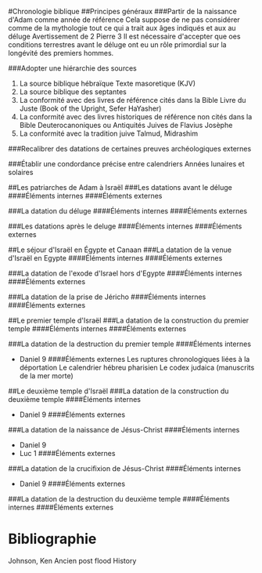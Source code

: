 #Chronologie biblique
##Principes généraux
###Partir de la naissance d'Adam comme année de référence
Cela suppose de ne pas considérer comme de la mythologie tout ce qui a trait aux âges indiqués et aux au déluge
Avertissement de 2 Pierre 3
Il est nécessaire d'accepter que oes conditions terrestres avant le déluge ont eu un rôle primordial sur la longévité des premiers hommes.

###Adopter une hiérarchie des sources

1. La source biblique hébraïque 
Texte masoretique (KJV)
2. La source biblique des septantes
3. La conformité avec des livres de référence cités dans la Bible
Livre du Juste (Book of the Upright, Sefer HaYasher)
4. La conformité avec des livres historiques de référence non cités dans la Bible 
Deuterocanoniques ou Antiquités Juives de Flavius Josèphe
5. La conformité avec la tradition juive
Talmud, Midrashim

###Recalibrer des datations de certaines preuves archéologiques externes

###Établir une condordance précise entre calendriers
Années lunaires et solaires

##Les patriarches de Adam à Israël
###Les datations avant le déluge
####Éléments internes
####Éléments externes

###La datation du  déluge
####Éléments internes
####Éléments externes

###Les datations après le deluge
####Éléments internes
####Éléments externes

##Le séjour d'Israël en Égypte et Canaan
###La datation de la venue d'Israël en Egypte
####Éléments internes
####Éléments externes

###La datation de l'exode d'Israel hors d'Egypte
####Éléments internes
####Éléments externes

###La datation de la prise de Jéricho
####Éléments internes
####Éléments externes

##Le premier temple d'Israël
###La datation de la construction du premier temple
####Éléments internes
####Éléments externes

###La datation de la destruction du premier temple
####Éléments internes
* Daniel 9
####Éléments externes
Les ruptures chronologiques liées à la déportation
Le calendrier hébreu pharisien
Le codex judaica (manuscrits de la mer morte)

##Le deuxième temple d'Israël
###La datation de la construction du deuxième temple
####Éléments internes
* Daniel 9
####Éléments externes

###La datation de la naissance de Jésus-Christ
####Éléments internes
* Daniel 9
* Luc 1
####Éléments externes

###La datation de la crucifixion de Jésus-Christ
####Éléments internes
* Daniel 9
####Éléments externes

###La datation de la destruction du deuxième temple
####Éléments internes
####Éléments externes

# Bibliographie
Johnson, Ken Ancien post flood History 